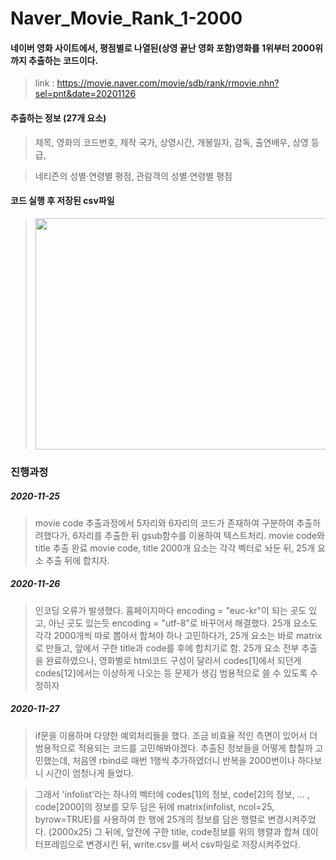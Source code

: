 # Naver_Movie_Rank_1-2000

#### 네이버 영화 사이트에서, 평점별로 나열된(상영 끝난 영화 포함)영화를 1위부터 2000위 까지 추출하는 코드이다.

>link : https://movie.naver.com/movie/sdb/rank/rmovie.nhn?sel=pnt&date=20201126

#### 추출하는 정보 (27개 요소)
>제목, 영화의 코드번호, 제작 국가, 상영시간, 개봉일자, 감독, 출연배우, 상영 등급,

>네티즌의 성별·연령별 평점, 관람객의 성별·연령별 평점

#### 코드 실행 후 저장된 csv파일
><img src="https://user-images.githubusercontent.com/73769046/100460656-e7017b00-310a-11eb-8d27-bd550547bc65.PNG" width="700" height="370">


### 진행과정

##### 2020-11-25

>movie code 추출과정에서 5자리와 6자리의 코드가 존재하여 구분하여 추출하려했다가, 6자리를 추출한 뒤 gsub함수를 이용하여 텍스트처리.
>movie code와 title 추출 완료
>movie code, title 2000개 요소는 각각 벡터로 놔둔 뒤, 25개 요소 추출 뒤에 합치자.

##### 2020-11-26

>인코딩 오류가 발생했다. 홈페이지마다 encoding = "euc-kr"이 되는 곳도 있고, 아닌 곳도 있는듯
>encoding = "utf-8"로 바꾸어서 해결했다.
>25개 요소도 각각 2000개씩 따로 뽑아서 합쳐야 하나 고민하다가, 25개 요소는 바로 matrix로 만들고, 앞에서 구한 title과 code를 후에 합치기로 함.
>25개 요소 전부 추출을 완료하였으나, 영화별로 html코드 구성이 달라서 codes[1]에서 되던게 codes[12]에서는 이상하게 나오는 등 문제가 생김
>범용적으로 쓸 수 있도록 수정하자

##### 2020-11-27

>if문을 이용하며 다양한 예외처리들을 했다. 조금 비효율 적인 측면이 있어서 더 범용적으로 적용되는 코드를 고민해봐야겠다.
>추출된 정보들을 어떻게 합칠까 고민했는데, 처음엔 rbind로 매번 1행씩 추가하였더니 반복을 2000번이나 하다보니 시간이 엄청나게 들었다.

>그래서 'infolist'라는 하나의 벡터에 codes[1]의 정보, code[2]의 정보, ... , code[2000]의 정보를 모두 담은 뒤에 matrix(infolist, ncol=25, byrow=TRUE)를 사용하여 한 행에 25개의 정보를 담은 행렬로 변경시켜주었다. (2000x25)
>그 뒤에, 앞전에 구한 title, code정보를 위의 행렬과 합쳐 데이터프레임으로 변경시킨 뒤, write.csv를 써서 csv파일로 저장시켜주었다.
